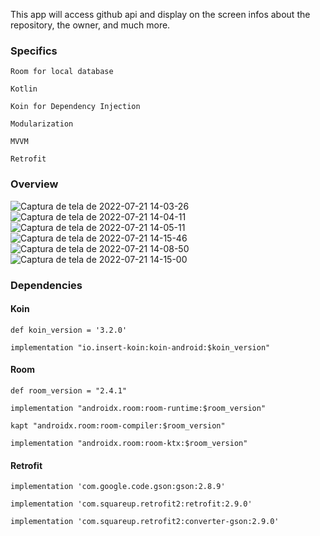 This app will access github api and display on the screen infos about the repository, the owner, and much more.

### Specifics

` Room for local database `

` Kotlin `

` Koin for Dependency Injection `

` Modularization `

` MVVM `

` Retrofit `


### Overview
![Captura de tela de 2022-07-21 14-03-26](https://user-images.githubusercontent.com/65040111/184015575-234e100c-07ac-4a34-baa1-3717f789ce67.png)
![Captura de tela de 2022-07-21 14-04-11](https://user-images.githubusercontent.com/65040111/184015611-a8f829ed-637e-4a52-96fc-59eb519daee3.png)
![Captura de tela de 2022-07-21 14-05-11](https://user-images.githubusercontent.com/65040111/184015626-9871a9da-5c74-4b0a-a6ab-b2a848f64f1e.png)
![Captura de tela de 2022-07-21 14-15-46](https://user-images.githubusercontent.com/65040111/184015591-39620229-e706-4398-ba25-d99941484875.png)
![Captura de tela de 2022-07-21 14-08-50](https://user-images.githubusercontent.com/65040111/184015520-e02db3e7-99f6-45c8-bf5a-65b095dbc289.png)
![Captura de tela de 2022-07-21 14-15-00](https://user-images.githubusercontent.com/65040111/184015596-473e053c-85b0-4f9a-8814-efa4175039bc.png)

### Dependencies

#### Koin
  ` def koin_version = '3.2.0' `
  
  ` implementation "io.insert-koin:koin-android:$koin_version" `

#### Room
  ` def room_version = "2.4.1" `
  
  ` implementation "androidx.room:room-runtime:$room_version" `
  
  ` kapt "androidx.room:room-compiler:$room_version" `
  
  ` implementation "androidx.room:room-ktx:$room_version" `

 #### Retrofit
   ` implementation 'com.google.code.gson:gson:2.8.9' `
   
   ` implementation 'com.squareup.retrofit2:retrofit:2.9.0' `
   
   ` implementation 'com.squareup.retrofit2:converter-gson:2.9.0' `
